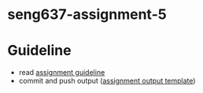 # seng637-assignment-5

# Guideline
- read [assignment guideline](./Assignment5.md.md) 
- commit and push output ([assignment output template](./Assignment5-ReportTemplate.md))
